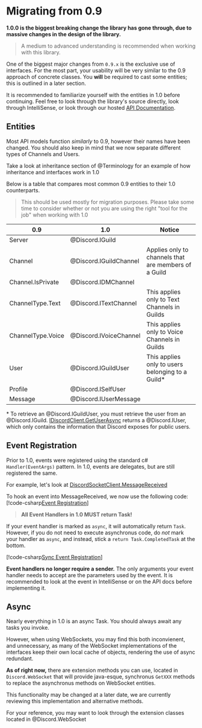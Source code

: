 # Migrating from 0.9

**1.0.0 is the biggest breaking change the library has gone through, due to massive
changes in the design of the library.**

>A medium to advanced understanding is recommended when working with this library.

One of the biggest major changes from `0.9.x` is the exclusive use of interfaces.
For the most part, your usability will be very similar to the 0.9 approach of concrete
classes. You **will** be required to cast some entities; this is outlined in a later
section.

It is recommended to familiarize yourself with the entities in 1.0 before continuing. 
Feel free to look through the library's source directly, look through IntelliSense, or 
look through our hosted [API Documentation](xref:Discord).

## Entities 

Most API models function _similarly_ to 0.9, however their names have been changed. 
You should also keep in mind that we now separate different types of Channels and Users.

Take a look at inheritance section of @Terminology for an example of how inheritance and interfaces
work in 1.0

Below is a table that compares most common 0.9 entities to their 1.0 counterparts.

>This should be used mostly for migration purposes. Please take some time to consider whether
>or not you are using the right "tool for the job" when working with 1.0

| 0.9 | 1.0 | Notice |
| --- | --- | ------ |
| Server | @Discord.IGuild |
| Channel | @Discord.IGuildChannel | Applies only to channels that are members of a Guild |
| Channel.IsPrivate | @Discord.IDMChannel
| ChannelType.Text | @Discord.ITextChannel | This applies only to Text Channels in Guilds
| ChannelType.Voice | @Discord.IVoiceChannel | This applies only to Voice Channels in Guilds
| User | @Discord.IGuildUser | This applies only to users belonging to a Guild*
| Profile | @Discord.ISelfUser
| Message | @Discord.IUserMessage

\* To retrieve an @Discord.IGuildUser, you must retrieve the user from an @Discord.IGuild.
[IDiscordClient.GetUserAsync](xref:Discord.IDiscordClient#Discord_IDiscordClient_GetUserAsync_System_UInt64_) 
returns a @Discord.IUser, which only contains the information that Discord exposes for public users.

## Event Registration

Prior to 1.0, events were registered using the standard c# `Handler(EventArgs)` pattern. In 1.0,
events are delegates, but are still registered the same.

For example, let's look at [DiscordSocketClient.MessageReceived](xref:Discord.WebSocket.DiscordSocketClient#Discord_WebSocket_DiscordSocketClient_MessageReceived)

To hook an event into MessageReceived, we now use the following code:  
[!code-csharp[Event Registration](guides/samples/migrating/event.cs)]

> **All Event Handlers in 1.0 MUST return Task!**

If your event handler is marked as `async`, it will automatically return `Task`. However,
if you do not need to execute asynchronus code, do _not_ mark your handler as `async`, and instead,
stick a `return Task.CompletedTask` at the bottom.

[!code-csharp[Sync Event Registration](guides/samples/migrating/sync_event.cs)]

**Event handlers no longer require a sender.** The only arguments your event handler needs to accept
are the parameters used by the event. It is recommended to look at the event in IntelliSense or on the
API docs before implementing it.

## Async

Nearly everything in 1.0 is an async Task. You should always await any tasks you invoke.

However, when using WebSockets, you may find this both inconvienent, and unnecessary, as many of the
WebSocket implementations of the interfaces keep their own local cache of objects, rendering the use
of async redundant. 

**As of right now,** there are extension methods you can use, located in `Discord.WebSocket` that will
provide java-esque, synchronus `GetXXX` methods to replace the asynchronus methods on WebSocket entities.

This functionality may be changed at a later date, we are currently reviewing this implementation and
alternative methods.

For your reference, you may want to look through the extension classes located in @Discord.WebSocket
